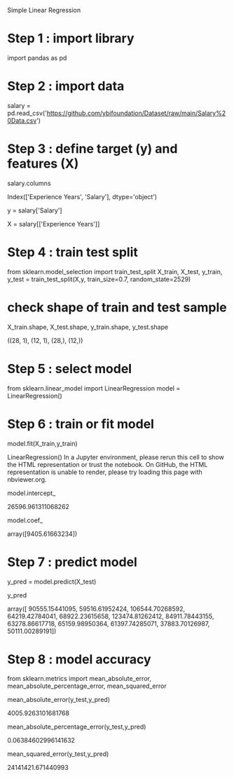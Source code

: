 


Simple Linear Regression



# Step 1 : import library
import pandas as pd
     

# Step 2 : import data
salary = pd.read_csv('https://github.com/ybifoundation/Dataset/raw/main/Salary%20Data.csv')
     

# Step 3 : define target (y) and features (X)
     

salary.columns
     
Index(['Experience Years', 'Salary'], dtype='object')

y = salary['Salary']
     

X = salary[['Experience Years']]
     

# Step 4 : train test split
from sklearn.model_selection import train_test_split
X_train, X_test, y_train, y_test = train_test_split(X,y, train_size=0.7, random_state=2529)
     

# check shape of train and test sample
X_train.shape, X_test.shape, y_train.shape, y_test.shape
     
((28, 1), (12, 1), (28,), (12,))

# Step 5 : select model
from sklearn.linear_model import LinearRegression
model = LinearRegression()
     

# Step 6 : train or fit model
model.fit(X_train,y_train)
     
LinearRegression()
In a Jupyter environment, please rerun this cell to show the HTML representation or trust the notebook.
On GitHub, the HTML representation is unable to render, please try loading this page with nbviewer.org.

model.intercept_
     
26596.961311068262

model.coef_
     
array([9405.61663234])

# Step 7 : predict model
y_pred = model.predict(X_test)
     

y_pred
     
array([ 90555.15441095,  59516.61952424, 106544.70268592,  64219.42784041,
        68922.23615658, 123474.81262412,  84911.78443155,  63278.86617718,
        65159.98950364,  61397.74285071,  37883.70126987,  50111.00289191])

# Step 8 : model accuracy
from sklearn.metrics import mean_absolute_error, mean_absolute_percentage_error, mean_squared_error
     

mean_absolute_error(y_test,y_pred)
     
4005.9263101681768

mean_absolute_percentage_error(y_test,y_pred)
     
0.06384602996141632

mean_squared_error(y_test,y_pred)
     
24141421.671440993
